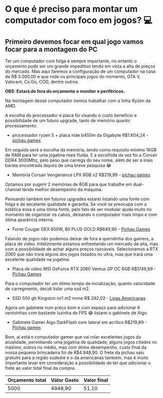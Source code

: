 # O que é preciso para montar um computador com foco em jogos? :computer:

## Primeiro devemos focar em qual jogo vamos focar para a montagem do PC

Ter um computador com folga é sempre importante, no entanto o orçamento pode ser um grande impeditivo tendo em vista a alta de preços do mercado. Mas aqui faremos a configuração de um computador na casa de R$ 5.000,00 e que rode os principais jogos do momento, GTA V, Valorant, Cs:Go, COD, dentre outros.

**OBS: Estará de fora do orçamento o monitor e periféricos.**

Na montagem desse computador iremos trabalhar com a linha Ryzen da AMD.

A escolha do processador e placa foi visando o custo benefício e possibilidade de um futuro upgrade, tanto de memório quanto processamento.

- processador ryzen 5 + placa mãe b450m da Gigabyte R$1.604,24 - [pichau games](https://www.pichau.com.br/pichau-kit-upgrade-amd-ryzen-5-4600g-gigabyte-b450m-ddr4)

Em seguida será a escolha da memória, tendo como requisito mínimo 16GB de RAM para ter uma jogatina mais fluida. E a escolhida da vez foi a Corsair DDR4 3000Mhz, pelo peso que carrega do seu nome, além de ser a mais barata encontrada depois de uma breve pesquisa :joy:

- Memória Corsair Vengenance LPX 8GB x2 R$219,99 - [pichau games](https://www.pichau.com.br/memoria-corsair-vengeance-lpx-8gb-1x8-ddr4-3000mhz-c16-preta-cmk8gx4m1d3000c16)

Optamos por sugerir 2 memórias de 8GB para que trabalhe em dual-channel tendo melhor desempenho da máquina.

Pensando também em futuros upgrades estarei listando uma fonte com folga e de excelente qualidade e garantia. Se você se preocupa com a estética essa é uma ótima fonte, pelo fato de ser modular ajuda muito no momento de organizar os cabos, deixando o computador mais limpo e com ótima aparência interna.

- Fonte Cougar GEX 650W, 80 PLUS GOLD R$649,90 - [Pichau Games](https://www.pichau.com.br/fonte-cougar-gex-650-650w-80-plus-gold-preto-gex650)

Falando de jogos não podemos deixar de fora a queridinha dos gamers, a placa de vídeo. Infelizmente estamos enfrentando um mercado de alta, mas com a possibilidade de achar alguns preços razoáveis. Selecionamos a RTX 2060 que não trará alguns dos jogos listados no ultra, mas que trará uma excelente qualidade na jogatina.

- Placa de vídeo MSI GeForce RTX 2060 Ventus GP OC 6GB R$1749,99 - [Pichau Games](https://www.pichau.com.br/placa-de-video-msi-geforce-rtx-2060-ventus-gp-oc-6gb-gddr6-192-bit-912-v375-804)

Para o computador ter um ótimo tempo de incialização, quanto valocidade de carregmento, decidi listar uma ssd m2. 

- SSD 500 gb Kingston nv1 m2 nvme R$ 292,02 - [Lojas Americanas](https://www.americanas.com.br/produto/4884478623?pfm_carac=ssd-500gb&pfm_index=6&pfm_page=search&pfm_pos=grid&pfm_type=search_page&offerId=62fd3a32adbc5f39b9c72e9f)

Agora um gabinete num preço bom e com espaço para adicionar 6 ventoinhas com bastante luzinha do FPS :joy: listarei o gabinete de Aigo.

- Gabinete Gamer Aigo DarkFlash com lateral em acrílico R$219,89 - [Pichau games](https://www.pichau.com.br/gabinete-gamer-aigo-darkflash-pollux-preto-lateral-acrilico)

Bom, aí está o computador gamer que vai rolar excelentes jogos da atualidade, permitiando uma jogatina de qualidade, alguns jogos citados no máximo, outros no médio, mas com ótimo desempenho, custo final da nossa pequena brincadeira foi de R$4.948,90. O frete da pichau saiu gratuito para a região sudeste e o da americanas também, mas é muito importante levar em consideração a possibilidade de ter que adicionar o frete ao valor total final da compra.

Orçamento total | Valor Gasto | Valor final
-- | -- | --
5000 | 4948,90 | 51,10
